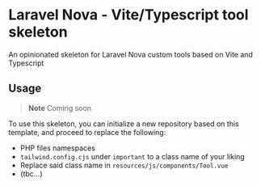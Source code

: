 # Laravel Nova - Vite/Typescript tool skeleton

An opinionated skeleton for Laravel Nova custom tools based on Vite and Typescript

## Usage
> **Note** Coming soon

To use this skeleton, you can initialize a new repository based on this template, and proceed to replace the following:
- PHP files namespaces
- `tailwind.config.cjs` under `important` to a class name of your liking
- Replace said class name in `resources/js/components/Tool.vue`
- (tbc...)
